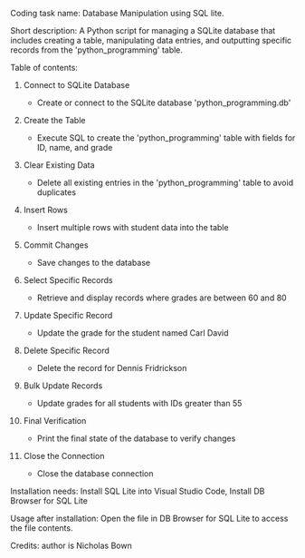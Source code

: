 Coding task name: Database Manipulation using SQL lite.

Short description: A Python script for managing a SQLite database that includes creating a table, manipulating data entries, and outputting specific records from the 'python_programming' table.

Table of contents:
1. Connect to SQLite Database
   - Create or connect to the SQLite database 'python_programming.db'

2. Create the Table
   - Execute SQL to create the 'python_programming' table with fields for ID, name, and grade

3. Clear Existing Data
   - Delete all existing entries in the 'python_programming' table to avoid duplicates

4. Insert Rows
   - Insert multiple rows with student data into the table

5. Commit Changes
   - Save changes to the database

6. Select Specific Records
   - Retrieve and display records where grades are between 60 and 80

7. Update Specific Record
   - Update the grade for the student named Carl David

8. Delete Specific Record
   - Delete the record for Dennis Fridrickson

9. Bulk Update Records
   - Update grades for all students with IDs greater than 55

10. Final Verification
    - Print the final state of the database to verify changes

11. Close the Connection
    - Close the database connection

Installation needs: Install SQL Lite into Visual Studio Code, Install DB Browser for SQL Lite 

Usage after installation:  Open the file in DB Browser for SQL Lite to access the file contents.

Credits: author is Nicholas Bown

